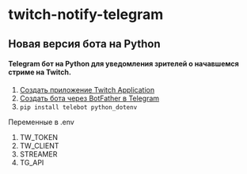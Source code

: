 # twitch-notify-telegram
## Новая версия бота на Python
#### Telegram бот на Python для уведомления зрителей о начавшемся стриме на Twitch. 



1. [Создать приложение Twitch Application](https://dev.twitch.tv/console/apps/create)
2. [Создать бота через BotFather в Telegram](https://telegram.me/BotFather)
3. ```pip install telebot python_dotenv```

Переменные в .env
1. TW_TOKEN
2. TW_CLIENT
3. STREAMER
4. TG_API
